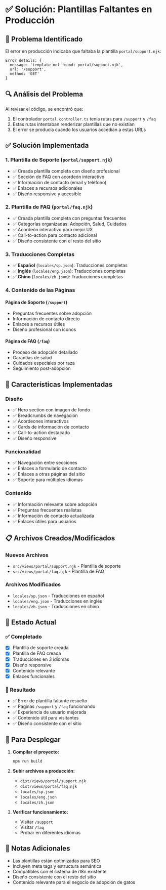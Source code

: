 # ✅ Solución: Plantillas Faltantes en Producción

## 🚨 Problema Identificado
El error en producción indicaba que faltaba la plantilla `portal/support.njk`:
```
Error details: {
  message: 'template not found: portal/support.njk',
  url: '/support',
  method: 'GET'
}
```

## 🔍 Análisis del Problema
Al revisar el código, se encontró que:
1. El controlador `portal.controller.ts` tenía rutas para `/support` y `/faq`
2. Estas rutas intentaban renderizar plantillas que no existían
3. El error se producía cuando los usuarios accedían a estas URLs

## ✅ Solución Implementada

### 1. Plantilla de Soporte (`portal/support.njk`)
- ✅ Creada plantilla completa con diseño profesional
- ✅ Sección de FAQ con acordeón interactivo
- ✅ Información de contacto (email y teléfono)
- ✅ Enlaces a recursos adicionales
- ✅ Diseño responsive y accesible

### 2. Plantilla de FAQ (`portal/faq.njk`)
- ✅ Creada plantilla completa con preguntas frecuentes
- ✅ Categorías organizadas: Adopción, Salud, Cuidados
- ✅ Acordeón interactivo para mejor UX
- ✅ Call-to-action para contacto adicional
- ✅ Diseño consistente con el resto del sitio

### 3. Traducciones Completas
- ✅ **Español** (`locales/sp.json`): Traducciones completas
- ✅ **Inglés** (`locales/eng.json`): Traducciones completas  
- ✅ **Chino** (`locales/zh.json`): Traducciones completas

### 4. Contenido de las Páginas

#### Página de Soporte (`/support`)
- Preguntas frecuentes sobre adopción
- Información de contacto directo
- Enlaces a recursos útiles
- Diseño profesional con iconos

#### Página de FAQ (`/faq`)
- Proceso de adopción detallado
- Garantías de salud
- Cuidados especiales por raza
- Seguimiento post-adopción

## 🎯 Características Implementadas

### Diseño
- ✅ Hero section con imagen de fondo
- ✅ Breadcrumbs de navegación
- ✅ Acordeones interactivos
- ✅ Cards de información de contacto
- ✅ Call-to-action destacado
- ✅ Diseño responsive

### Funcionalidad
- ✅ Navegación entre secciones
- ✅ Enlaces a formulario de contacto
- ✅ Enlaces a otras páginas del sitio
- ✅ Soporte para múltiples idiomas

### Contenido
- ✅ Información relevante sobre adopción
- ✅ Preguntas frecuentes realistas
- ✅ Información de contacto actualizada
- ✅ Enlaces útiles para usuarios

## 📋 Archivos Creados/Modificados

### Nuevos Archivos
- `src/views/portal/support.njk` - Plantilla de soporte
- `src/views/portal/faq.njk` - Plantilla de FAQ

### Archivos Modificados
- `locales/sp.json` - Traducciones en español
- `locales/eng.json` - Traducciones en inglés
- `locales/zh.json` - Traducciones en chino

## 🚀 Estado Actual

### ✅ Completado
- [x] Plantilla de soporte creada
- [x] Plantilla de FAQ creada
- [x] Traducciones en 3 idiomas
- [x] Diseño responsive
- [x] Contenido relevante
- [x] Enlaces funcionales

### 🎯 Resultado
- ✅ Error de plantilla faltante resuelto
- ✅ Páginas `/support` y `/faq` funcionando
- ✅ Experiencia de usuario mejorada
- ✅ Contenido útil para visitantes
- ✅ Diseño consistente con el sitio

## 🔧 Para Desplegar

1. **Compilar el proyecto:**
   ```bash
   npm run build
   ```

2. **Subir archivos a producción:**
   - `dist/views/portal/support.njk`
   - `dist/views/portal/faq.njk`
   - `locales/sp.json`
   - `locales/eng.json`
   - `locales/zh.json`

3. **Verificar funcionamiento:**
   - Visitar `/support`
   - Visitar `/faq`
   - Probar en diferentes idiomas

## 📝 Notas Adicionales

- Las plantillas están optimizadas para SEO
- Incluyen meta tags y estructura semántica
- Compatibles con el sistema de i18n existente
- Diseño consistente con el resto del sitio
- Contenido relevante para el negocio de adopción de gatos

